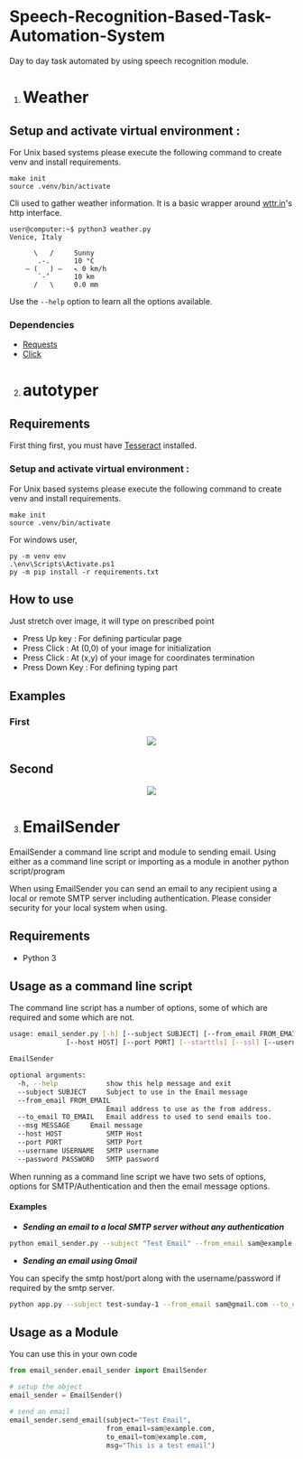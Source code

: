 # Speech-Recognition-Based-Task-Automation-System
Day to day task automated by using speech recognition module.


1) # Weather

## Setup and activate virtual environment :
For Unix based systems please execute the following command to create venv and install requirements.
```
make init
source .venv/bin/activate
```

Cli used to gather weather information. It is a basic wrapper around [wttr.in](http://wttr.in/)'s http interface.

```shell
user@computer:~$ python3 weather.py
Venice, Italy

      \   /     Sunny
       .-.      10 °C          
    ― (   ) ―   ↖ 0 km/h       
       `-’      10 km          
      /   \     0.0 mm         
```

Use the ```--help``` option to learn all the options available.

### Dependencies
* [Requests](https://requests.readthedocs.io/)
* [Click](https://click.palletsprojects.com/)

2) # autotyper

## Requirements

First thing first, you must have [Tesseract](https://github.com/UB-Mannheim/tesseract/wiki) installed.

### Setup and activate virtual environment :
For Unix based systems please execute the following command to create venv and install requirements.
```
make init
source .venv/bin/activate
```
For windows user, 
```
py -m venv env
.\env\Scripts\Activate.ps1
py -m pip install -r requirements.txt
```


## How to use
Just stretch over image, it will type on prescribed point

* Press Up key : For defining particular page
* Press Click : At (0,0) of your image for initialization
* Press Click : At (x,y) of your image for coordinates termination
* Press Down Key : For defining typing part

## Examples
### First
<div align="center">
  <img src="auto_typer_eg-1.gif"/>
</div>

## Second
<div align="center">
  <img src="auto_typer_eg-2.gif"/>
</div>

3) # EmailSender

EmailSender a command line script and module to sending email. Using either as 
a command line script or importing as a module in another python script/program 

When using EmailSender you can send an email to any recipient using a local 
or remote SMTP server including authentication. Please consider security for
your local system when using.

## Requirements
* Python 3

## Usage as a command line script

The command line script has a number of options, some of which are required 
and some which are not.

```bash
usage: email_sender.py [-h] [--subject SUBJECT] [--from_email FROM_EMAIL] [--to_email TO_EMAIL] [--message MESSAGE]
              [--host HOST] [--port PORT] [--starttls] [--ssl] [--username USERNAME] [--password PASSWORD]

EmailSender

optional arguments:
  -h, --help            show this help message and exit
  --subject SUBJECT     Subject to use in the Email message
  --from_email FROM_EMAIL
                        Email address to use as the from address.
  --to_email TO_EMAIL   Email address to used to send emails too.
  --msg MESSAGE     Email message
  --host HOST           SMTP Host
  --port PORT           SMTP Port
  --username USERNAME   SMTP username
  --password PASSWORD   SMTP password
```

When running as a command line script we have two sets of options, options for 
SMTP/Authentication and then the email message options.

#### Examples

* ***Sending an email to a local SMTP server without any authentication***

```bash
python email_sender.py --subject "Test Email" --from_email sam@example.com --to_email tom@example.com
```

* ***Sending an email using Gmail***

You can specify the smtp host/port along with the username/password if required by the smtp server.

```bash
python app.py --subject test-sunday-1 --from_email sam@gmail.com --to_email tom@gmail.com --host smtp.gmail.com --port 587 --username sam@gmail.com --password PASSWORD
```

## Usage as a Module

You can use this in your own code

```python
from email_sender.email_sender import EmailSender

# setup the object
email_sender = EmailSender()

# send an email
email_sender.send_email(subject="Test Email",
                        from_email=sam@example.com,
                        to_email=tom@example.com,
                        msg="This is a test email")
```

